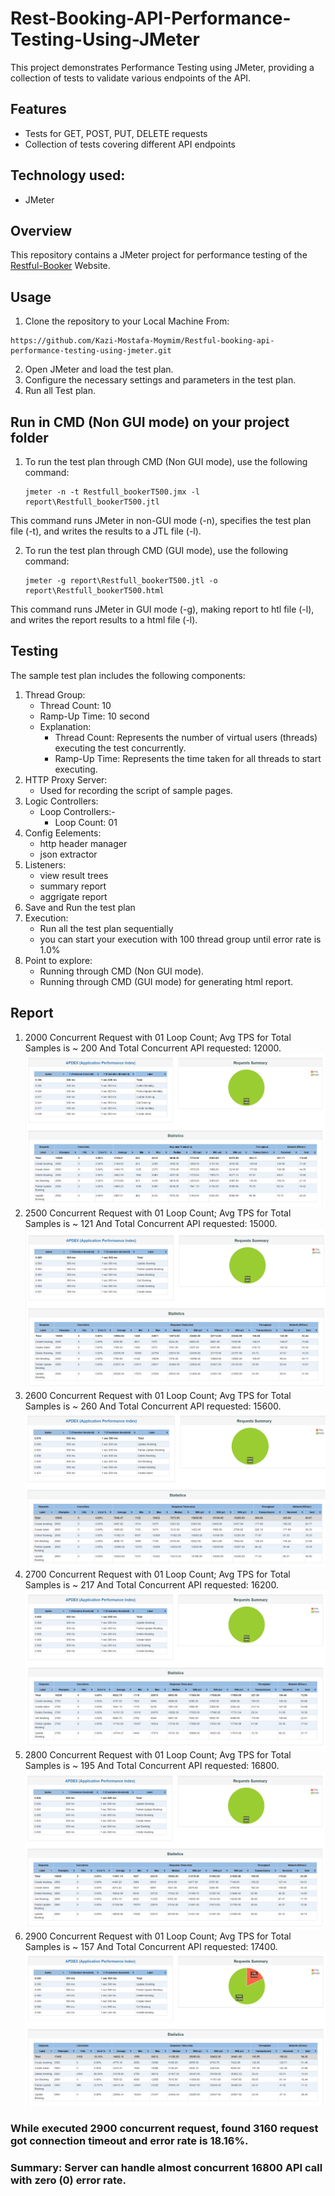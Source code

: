 # Rest-Booking-API-Performance-Testing-Using-JMeter
This project demonstrates Performance Testing using JMeter, providing a collection of tests to validate various endpoints of the API.

## Features
* Tests for GET, POST, PUT, DELETE requests
* Collection of tests covering different API endpoints

## Technology used:
- JMeter

## Overview
This repository contains a JMeter project for performance testing of the [Restful-Booker](https://restful-booker.herokuapp.com/apidoc/index.html) Website.

## Usage
1. Clone the repository to your Local Machine From:
````
https://github.com/Kazi-Mostafa-Moymim/Restful-booking-api-performance-testing-using-jmeter.git
````
2. Open JMeter and load the test plan.
3. Configure the necessary settings and parameters in the test plan.
4. Run all Test plan.

## Run in CMD (Non GUI mode) on your project folder
1. To run the test plan through CMD (Non GUI mode), use the following command:
    ````
    jmeter -n -t Restfull_bookerT500.jmx -l report\Restfull_bookerT500.jtl
    ````
This command runs JMeter in non-GUI mode (-n), specifies the test plan file (-t), and writes the results to a JTL file (-l).

2. To run the test plan through CMD (GUI mode), use the following command:
    ````
    jmeter -g report\Restfull_bookerT500.jtl -o report\Restfull_bookerT500.html
    ````
This command runs JMeter in GUI mode (-g), making report to htl file (-l), and writes the report results to a html file (-l).

## Testing
The sample test plan includes the following components:
1. Thread Group:
    * Thread Count: 10
    * Ramp-Up Time: 10 second
    * Explanation:
       * Thread Count: Represents the number of virtual users (threads) executing the test concurrently.
       * Ramp-Up Time: Represents the time taken for all threads to start executing.
2. HTTP Proxy Server:
    * Used for recording the script of sample pages.
3. Logic Controllers:
    * Loop Controllers:-
       * Loop Count: 01
4. Config Eelements:
    * http header manager
    * json extractor
5. Listeners:
    * view result trees
    * summary report
    * aggrigate report
6. Save and Run the test plan
7. Execution:
    * Run all the test plan sequentially
    * you can start your execution with 100 thread group until error rate is 1.0%
8. Point to explore:
    * Running through CMD (Non GUI mode).
    * Running through CMD (GUI mode) for generating html report.
## Report 
1. 2000 Concurrent Request with 01 Loop Count; Avg TPS for Total Samples is ~ 200 And Total Concurrent API requested: 12000.
       ![2000](https://github.com/Anik16298/Restful-booking-api-performance-testing-using-jmeter/blob/52b72a36369cb57b0641ed04cac8acf230805750/Screenshot/2000.png)
2. 2500 Concurrent Request with 01 Loop Count; Avg TPS for Total Samples is ~ 121 And Total Concurrent API requested: 15000.
       ![2500](https://github.com/Anik16298/Restful-booking-api-performance-testing-using-jmeter/blob/52b72a36369cb57b0641ed04cac8acf230805750/Screenshot/2500.png)
3. 2600 Concurrent Request with 01 Loop Count; Avg TPS for Total Samples is ~ 260 And Total Concurrent API requested: 15600.
       ![2600](https://github.com/Anik16298/Restful-booking-api-performance-testing-using-jmeter/blob/52b72a36369cb57b0641ed04cac8acf230805750/Screenshot/2600.png)
4. 2700 Concurrent Request with 01 Loop Count; Avg TPS for Total Samples is ~ 217 And Total Concurrent API requested: 16200.
       ![2700a](https://github.com/Anik16298/Restful-booking-api-performance-testing-using-jmeter/blob/52b72a36369cb57b0641ed04cac8acf230805750/Screenshot/2700a.png)
5. 2800 Concurrent Request with 01 Loop Count; Avg TPS for Total Samples is ~ 195 And Total Concurrent API requested: 16800.
       ![2800](https://github.com/Anik16298/Restful-booking-api-performance-testing-using-jmeter/blob/52b72a36369cb57b0641ed04cac8acf230805750/Screenshot/2800.png)
6. 2900 Concurrent Request with 01 Loop Count; Avg TPS for Total Samples is ~ 157 And Total Concurrent API requested: 17400.
       ![2900](https://github.com/Anik16298/Restful-booking-api-performance-testing-using-jmeter/blob/52b72a36369cb57b0641ed04cac8acf230805750/Screenshot/2900.png)
### While executed 2900 concurrent request, found  3160 request got connection timeout and error rate is 18.16%. 
### Summary: Server can handle almost concurrent 16800 API call with  zero (0) error rate.






